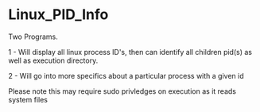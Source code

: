 # Linux_PID_Info
<p> Two Programs. </p>
<p> 1 - Will display all linux process ID's, then can identify all children pid(s) as well as execution directory. </p>
<p> 2 - Will go into more specifics about a particular process with a given id </p>
<p> Please note this may require sudo privledges on execution as it reads system files </p>
